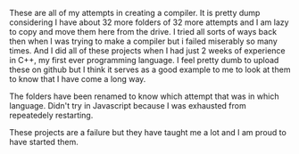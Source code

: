 These are all of my attempts in creating a compiler. It is pretty dump considering I have about 32 more folders of 32 more attempts and I am lazy to copy and move
them here from the drive. I tried all sorts of ways back then when I was trying to make a compiler but i failed miserably so many times. And I did all of these projects
when I had just 2 weeks of experience in C++, my first ever programming language. I feel pretty dumb to upload these on github but I think it serves as a good example
to me to look at them to know that I have come a long way. 

The folders have been renamed to know which attempt that was in which language. Didn't try in Javascript because I was exhausted from repeatedely restarting.

These projects are a failure but they have taught me a lot and I am proud to have started them.
